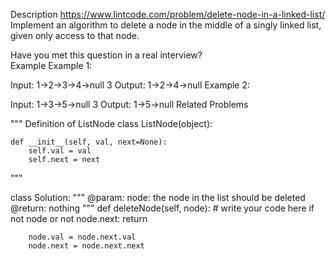 Description
https://www.lintcode.com/problem/delete-node-in-a-linked-list/
Implement an algorithm to delete a node in the middle of a singly linked list, given only access to that node.

Have you met this question in a real interview?  
Example
Example 1:

Input:
1->2->3->4->null
3
Output:
1->2->4->null
Example 2:

Input:
1->3->5->null
3
Output:
1->5->null
Related Problems

"""
Definition of ListNode
class ListNode(object):

    def __init__(self, val, next=None):
        self.val = val
        self.next = next
"""


class Solution:
    """
    @param: node: the node in the list should be deleted
    @return: nothing
    """
    def deleteNode(self, node):
        # write your code here
        if not node or not node.next:
            return
        
        node.val = node.next.val
        node.next = node.next.next
